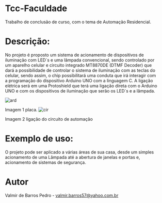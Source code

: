# Tcc-Faculdade
Trabalho de conclusão de curso, com o tema de Automação Residencial.

# Descrição:

No projeto é proposto um sistema de acionamento de dispositivos de iluminação com LED´s e uma lâmpada convencional,
sendo controlado por um aparelho celular e circuito integrado MT8870DE (DTMF Decoder) que dará a possibilidade de controlar
o sistema de iluminação com as teclas do celular, sendo assim, o chip possibilitará uma conduta que irá interagir com a 
programação do dispositivo Arduino UNO com a linguagem C. A ligação elétrica será em uma Protoshield que terá uma ligação direta com o Arduino UNO e com os dispositivos de iluminação que serão os LED´s e a lâmpada.

![ard](https://user-images.githubusercontent.com/48802923/68417216-bef85000-0174-11ea-8256-ca0735863889.png)

Imagem 1  placa.
![cir](https://user-images.githubusercontent.com/48802923/68417230-c61f5e00-0174-11ea-9ad6-96c27bf0ee8f.png)

Imagem 2 ligação do circuito de automação 

# Exemplo de uso:

O projeto pode ser aplicado a várias áreas de sua casa, desde um simples acionamento de uma Lâmpada até a abertura de janelas e portas e, acionamento de sistemas de segurança.

# Autor
Valmir de Barros Pedro - valmir.barros57@yahoo.com.br
